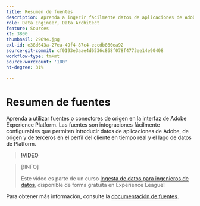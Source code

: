 ```yaml
---
title: Resumen de fuentes
description: Aprenda a ingerir fácilmente datos de aplicaciones de Adobe, propias y de terceros en el perfil del cliente en tiempo real y el lago de datos de Platform.
role: Data Engineer, Data Architect
feature: Sources
kt: 3800
thumbnail: 29694.jpg
exl-id: e38d643a-27ea-49f4-87c4-eccdb860ea92
source-git-commit: cf0193e3aae4d6536c868f078f4773ee14e90408
workflow-type: tm+mt
source-wordcount: '100'
ht-degree: 31%

---
```


# Resumen de fuentes

Aprenda a utilizar fuentes o conectores de origen en la interfaz de Adobe Experience Platform. Las fuentes son integraciones fácilmente configurables que permiten introducir datos de aplicaciones de Adobe, de origen y de terceros en el perfil del cliente en tiempo real y el lago de datos de Platform.

>[!VIDEO](https://video.tv.adobe.com/v/29694?quality=12&learn=on)

>[!INFO]
>
> Este vídeo es parte de un curso [Ingesta de datos para ingenieros de datos](https://experienceleague.adobe.com/?recommended=ExperiencePlatform-D-1-2020.1.dataingestion&amp;lang=es), disponible de forma gratuita en Experience League!

Para obtener más información, consulte la [documentación de fuentes](https://experienceleague.adobe.com/docs/experience-platform/sources/home.html?lang=es).
